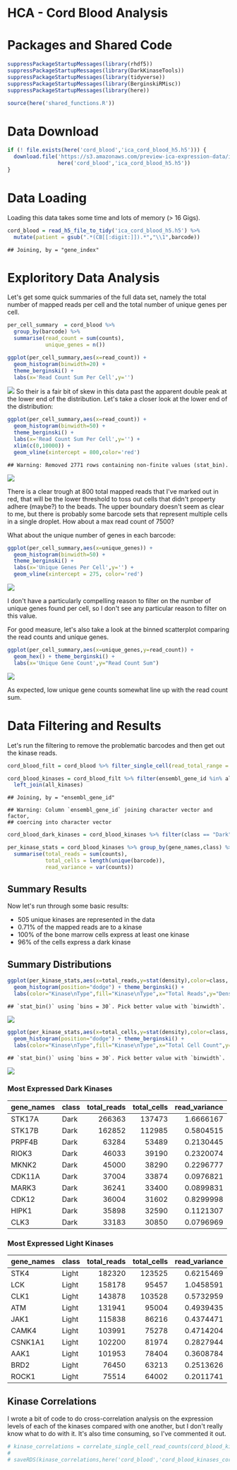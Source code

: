 HCA - Cord Blood Analysis
================

Packages and Shared Code
========================

``` r
suppressPackageStartupMessages(library(rhdf5))
suppressPackageStartupMessages(library(DarkKinaseTools))
suppressPackageStartupMessages(library(tidyverse))
suppressPackageStartupMessages(library(BerginskiRMisc))
suppressPackageStartupMessages(library(here))
```

``` r
source(here('shared_functions.R'))
```

Data Download
=============

``` r
if (! file.exists(here('cord_blood','ica_cord_blood_h5.h5'))) {
  download.file('https://s3.amazonaws.com/preview-ica-expression-data/ica_cord_blood_h5.h5',
                here('cord_blood','ica_cord_blood_h5.h5'))
}
```

Data Loading
============

Loading this data takes some time and lots of memory (&gt; 16 Gigs).

``` r
cord_blood = read_h5_file_to_tidy('ica_cord_blood_h5.h5') %>%
  mutate(patient = gsub(".*(CB[[:digit:]]).*","\\1",barcode))
```

    ## Joining, by = "gene_index"

Exploritory Data Analysis
=========================

Let's get some quick summaries of the full data set, namely the total number of mapped reads per cell and the total number of unique genes per cell.

``` r
per_cell_summary  = cord_blood %>%
  group_by(barcode) %>%
  summarise(read_count = sum(counts),
            unique_genes = n())

ggplot(per_cell_summary,aes(x=read_count)) + 
  geom_histogram(binwidth=20) + 
  theme_berginski() +
  labs(x='Read Count Sum Per Cell',y='')
```

![](analyze_cord_blood_files/figure-markdown_github/summary_read_count-1.png) So their is a fair bit of skew in this data past the apparent double peak at the lower end of the distribution. Let's take a closer look at the lower end of the distribution:

``` r
ggplot(per_cell_summary,aes(x=read_count)) + 
  geom_histogram(binwidth=50) + 
  theme_berginski() +
  labs(x='Read Count Sum Per Cell',y='') +
  xlim(c(0,10000)) +
  geom_vline(xintercept = 800,color='red')
```

    ## Warning: Removed 2771 rows containing non-finite values (stat_bin).

![](analyze_cord_blood_files/figure-markdown_github/read_count_zoom-1.png)

There is a clear trough at 800 total mapped reads that I've marked out in red, that will be the lower threshold to toss out cells that didn't property adhere (maybe?) to the beads. The upper boundary doesn't seem as clear to me, but there is probably some barcode sets that represent multiple cells in a single droplet. How about a max read count of 7500?

What about the unique number of genes in each barcode:

``` r
ggplot(per_cell_summary,aes(x=unique_genes)) + 
  geom_histogram(binwidth=50) + 
  theme_berginski() +
  labs(x='Unique Genes Per Cell',y='') +
  geom_vline(xintercept = 275, color='red')
```

![](analyze_cord_blood_files/figure-markdown_github/gene_count-1.png)

I don't have a particularly compelling reason to filter on the number of unique genes found per cell, so I don't see any particular reason to filter on this value.

For good measure, let's also take a look at the binned scatterplot comparing the read counts and unique genes.

``` r
ggplot(per_cell_summary,aes(x=unique_genes,y=read_count)) + 
  geom_hex() + theme_berginski() +
  labs(x='Unique Gene Count',y="Read Count Sum")
```

![](analyze_cord_blood_files/figure-markdown_github/unnamed-chunk-2-1.png)

As expected, low unique gene counts somewhat line up with the read count sum.

Data Filtering and Results
==========================

Let's run the filtering to remove the problematic barcodes and then get out the kinase reads.

``` r
cord_blood_filt = cord_blood %>% filter_single_cell(read_total_range = c(800,7500))

cord_blood_kinases = cord_blood_filt %>% filter(ensembl_gene_id %in% all_kinases$ensembl_gene_id) %>%
  left_join(all_kinases)
```

    ## Joining, by = "ensembl_gene_id"

    ## Warning: Column `ensembl_gene_id` joining character vector and factor,
    ## coercing into character vector

``` r
cord_blood_dark_kinases = cord_blood_kinases %>% filter(class == "Dark")

per_kinase_stats = cord_blood_kinases %>% group_by(gene_names,class) %>%
  summarise(total_reads = sum(counts), 
            total_cells = length(unique(barcode)), 
            read_variance = var(counts))
```

Summary Results
---------------

Now let's run through some basic results:

-   505 unique kinases are represented in the data
-   0.71% of the mapped reads are to a kinase
-   100% of the bone marrow cells express at least one kinase
-   96% of the cells express a dark kinase

Summary Distributions
---------------------

``` r
ggplot(per_kinase_stats,aes(x=total_reads,y=stat(density),color=class, fill=class)) + 
  geom_histogram(position="dodge") + theme_berginski() +
  labs(color="Kinase\nType",fill="Kinase\nType",x="Total Reads",y="Density")
```

    ## `stat_bin()` using `bins = 30`. Pick better value with `binwidth`.

![](analyze_cord_blood_files/figure-markdown_github/unnamed-chunk-3-1.png)

``` r
ggplot(per_kinase_stats,aes(x=total_cells,y=stat(density),color=class, fill=class)) + 
  geom_histogram(position="dodge") + theme_berginski() +
  labs(color="Kinase\nType",fill="Kinase\nType",x="Total Cell Count",y="Density")
```

    ## `stat_bin()` using `bins = 30`. Pick better value with `binwidth`.

![](analyze_cord_blood_files/figure-markdown_github/unnamed-chunk-4-1.png)

### Most Expressed Dark Kinases

| gene\_names | class |  total\_reads|  total\_cells|  read\_variance|
|:------------|:------|-------------:|-------------:|---------------:|
| STK17A      | Dark  |        266363|        137473|       1.6666167|
| STK17B      | Dark  |        162852|        112985|       0.5804515|
| PRPF4B      | Dark  |         63284|         53489|       0.2130445|
| RIOK3       | Dark  |         46033|         39190|       0.2320074|
| MKNK2       | Dark  |         45000|         38290|       0.2296777|
| CDK11A      | Dark  |         37004|         33874|       0.0976821|
| MARK3       | Dark  |         36241|         33400|       0.0899831|
| CDK12       | Dark  |         36004|         31602|       0.8299998|
| HIPK1       | Dark  |         35898|         32590|       0.1121307|
| CLK3        | Dark  |         33183|         30850|       0.0796969|

### Most Expressed Light Kinases

| gene\_names | class |  total\_reads|  total\_cells|  read\_variance|
|:------------|:------|-------------:|-------------:|---------------:|
| STK4        | Light |        182320|        123525|       0.6215469|
| LCK         | Light |        158178|         95457|       1.0458591|
| CLK1        | Light |        143878|        103528|       0.5732959|
| ATM         | Light |        131941|         95004|       0.4939435|
| JAK1        | Light |        115838|         86216|       0.4374471|
| CAMK4       | Light |        103991|         75278|       0.4714204|
| CSNK1A1     | Light |        102200|         81974|       0.2827944|
| AAK1        | Light |        101953|         78404|       0.3608784|
| BRD2        | Light |         76450|         63213|       0.2513626|
| ROCK1       | Light |         75514|         64002|       0.2011741|

Kinase Correlations
-------------------

I wrote a bit of code to do cross-correlation analysis on the expression levels of each of the kinases compared with one another, but I don't really know what to do with it. It's also time consuming, so I've commented it out.

``` r
# kinase_correlations = correlate_single_cell_read_counts(cord_blood_kinases)
# 
# saveRDS(kinase_correlations,here('cord_blood','cord_blood_kinases_correlations.rds'))
```
